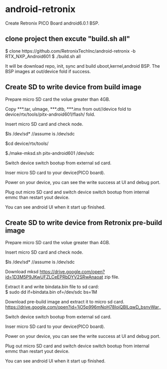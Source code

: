 <h1>android-retronix</h1>  
Create Retronix PICO Board android6.0.1 BSP.

<h2>clone project then excute "build.sh all"</h2>  
<p>
$ clone https://github.com/RetronixTechInc/android-retronix -b RTX_NXP_Android601  
$ ./build.sh all
</p>  
It will be download repo, init, sync and build uboot,kernel,android BSP.  
The BSP images at out/device fold if success. 

<h2>Create SD to write device from build image</h2>  
Prepare micro SD card the volue greater than 4GB.  

Copy ***.tar, uImage, ***.dtb, ***.imx from out//device fold to device/rtx/tools/pitx-android601/flash/ fold. 

Insert micro SD card and check node.  
 
$ls /dev/sd* //assume is /dev/sdc  

$cd device/rtx/tools/  

$./make-mksd.sh pitx-android601 /dev/sdc  

Switch device switch bootup from external sd card.

Inser micro SD card to your device(PICO board).  

Power on your device, you can see the write success at UI and debug port.  

Plug out micro SD card and switch device switch bootup from internal emmc than restart yout device.  

You can see android UI when it start up finished.  


<h2>Create SD to write device from Retronix pre-build image</h2>  
Prepare micro SD card the volue greater than 4GB.  

Insert micro SD card and check node.  

$ls /dev/sd* //assume is /dev/sdc  

Download mksd https://drive.google.com/open?id=1D3M5P9JKwUFZLCeEPRbDYV2SRwAnaoat zip file.

Extract it and write bindata.bin file to sd card:  
$ sudo dd if=bindata.bin of=/dev/sdc bs=1M

Download pre-build image and extract it to micro sd card.  
https://drive.google.com/open?id=1jO5p996mNoH78IojQBlLqwD_bsnvWar_

Switch device switch bootup from external sd card.

Inser micro SD card to your device(PICO board).  

Power on your device, you can see the write success at UI and debug port.  

Plug out micro SD card and switch device switch bootup from internal emmc than restart yout device.  

You can see android UI when it start up finished. 
